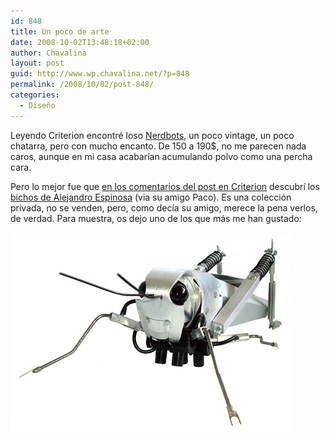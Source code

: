 ```yaml
---
id: 848
title: Un poco de arte
date: 2008-10-02T13:48:18+02:00
author: Chavalina
layout: post
guid: http://www.wp.chavalina.net/?p=848
permalink: /2008/10/02/post-848/
categories:
  - Diseño
---
```

Leyendo Criterion encontr&eacute; loso <a href="http://nerdbots.myshopify.com/#shop" target="_blank">Nerdbots</a>, un poco vintage, un poco chatarra, pero con mucho encanto. De 150 a 190$, no me parecen nada caros, aunque en mi casa acabar&iacute;an acumulando polvo como una percha cara.

Pero lo mejor fue que <a href="http://www.criteriondg.info/wordpress/nerdbots/#comment-108448" target="_blank">en los comentarios del post en Criterion</a> descubr&iacute; los <a href="http://www.alejandroespinosa.com/bichos.htm" target="_blank">bichos de Alejandro Espinosa</a> (via su amigo Paco). Es una colecci&oacute;n privada, no se venden, pero, como dec&iacute;a su amigo, merece la pena verlos, de verdad. Para muestra, os dejo uno de los que m&aacute;s me han gustado:

<p class="imgcentro">
  <img src="/imagenes/fotos/grillo1.jpg" alt="Grillo met&aacute;lico" />
</p>